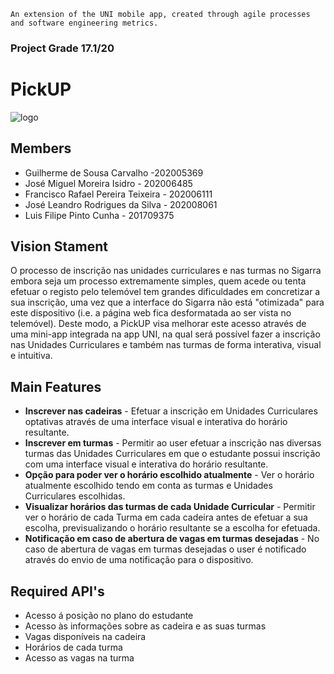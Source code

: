 `An extension of the UNI mobile app, created through agile processes and software engineering metrics.`

### Project Grade 17.1/20

# PickUP

![logo](https://user-images.githubusercontent.com/93782886/160712819-5d3450ed-89fd-4041-92d0-6aaefd90687d.png)

## Members
 - Guilherme de Sousa Carvalho -202005369
 - José Miguel Moreira Isidro - 202006485
 - Francisco Rafael Pereira Teixeira - 202006111
 - José Leandro Rodrigues da Silva - 202008061
 - Luis Filipe Pinto Cunha - 201709375


## Vision Stament
O processo de inscrição nas unidades curriculares e nas turmas no Sigarra embora seja um processo extremamente simples, quem acede ou tenta efetuar o registo pelo telemóvel tem grandes dificuldades em concretizar a sua inscrição, uma vez que a interface do Sigarra não está "otimizada" para este dispositivo (i.e. a página web fica desformatada ao ser vista no telemóvel). Deste modo, a PickUP visa melhorar este acesso através de uma mini-app integrada na app UNI, na qual será possível fazer a inscrição nas Unidades Curriculares e também nas turmas de forma interativa, visual e intuitiva. 

## Main Features
 - <b>Inscrever nas cadeiras</b> - Efetuar a inscrição em Unidades Curriculares optativas através de uma interface visual e interativa do horário resultante. 
 - <b>Inscrever em turmas</b>   - Permitir ao user efetuar a inscrição nas diversas turmas das Unidades Curriculares em que o estudante possui inscrição com uma interface visual e interativa do horário resultante. 
 - <b>Opção para poder ver o horário escolhido atualmente</b> - Ver o horário atualmente escolhido tendo em conta as turmas e Unidades Curriculares escolhidas. 
 - <b>Visualizar horários das turmas de cada Unidade Curricular</b> - Permitir ver o horário de cada Turma em cada cadeira antes de efetuar a sua escolha, previsualizando o horário resultante se a escolha for efetuada. 
 - <b>Notificação em caso de abertura de vagas em turmas desejadas</b> - No caso de abertura de vagas em turmas desejadas o user é notificado através do envio de uma notificação para o dispositivo.

## Required API's
- Acesso á posição no plano do estudante 
- Acesso às informações sobre as cadeira e as suas turmas
- Vagas disponíveis na cadeira  
- Horários de cada turma 
- Acesso as vagas na turma
